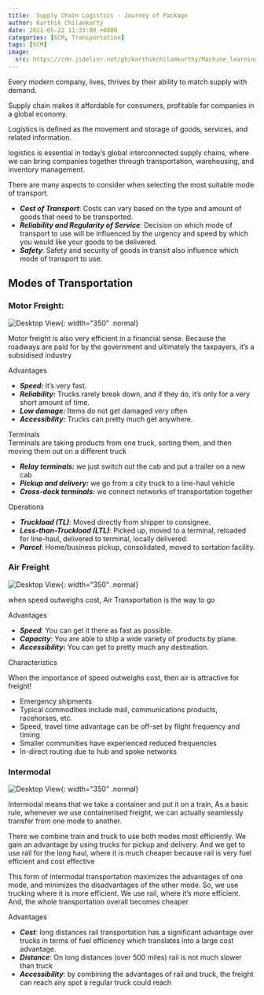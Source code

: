 ```yaml
---
title:  Supply Chain Logistics - Journey of Package
author: Karthik Chilamkurty
date: 2021-05-22 11:33:00 +0800
categories: [SCM, Transportation]
tags: [SCM]
image:
  src: https://cdn.jsdelivr.net/gh/karthikchilamkurthy/Machine_learning@main/Data%20Sources/images/1__35Vx5FgxkYDC0r4zfgahDw.jpeg
---
```


Every modern company, lives, thrives by their ability to match supply with demand.

Supply chain makes it affordable for consumers, profitable for companies in a global economy.

Logistics is defined as the movement and storage of goods, services, and related information.

logistics is essential in today’s global interconnected supply chains, where we can bring companies together through transportation, warehousing, and inventory management.

There are many aspects to consider when selecting the most suitable mode of transport. 

- **_Cost of Transport_**: Costs can vary based on the type and amount of goods that need to be transported.
- **_Reliability and Regularity of Service_**: Decision on which mode of transport to use will be influenced by the urgency and speed by which you would like your goods to be delivered. 
- **_Safety_**: Safety and security of goods in transit also influence which mode of transport to use.

## Modes of Transportation

###  **Motor Freight:**

![Desktop View](https://cdn.jsdelivr.net/gh/karthikchilamkurthy/Machine_learning@main/Data%20Sources/images/1__AWk6HI3GkNbLyAe5KuA3VA.jpeg){: width="350" .normal}


Motor freight is also very efficient in a financial sense. Because the roadways are paid for by the government and ultimately the taxpayers, it’s a subsidised industry

Advantages

-    **_Speed:_** it’s very fast.
-    **_Reliability:_** Trucks rarely break down, and if they do, it’s only for a very short amount of time.
-    **_Low damage:_** Items do not get damaged very often
-    **_Accessibility:_** Trucks can pretty much get anywhere.
 
Terminals  
Terminals are taking products from one truck, sorting them, and then moving them out on a different truck

*   **_Relay terminals:_** we just switch out the cab and put a trailer on a new cab
*   **_Pickup and delivery:_** we go from a city truck to a line-haul vehicle
*   **_Cross-dock terminals:_** we connect networks of transportation together

Operations

*   **_Truckload (TL)_**: Moved directly from shipper to consignee.
*   **_Less-than-Truckload (LTL)_**: Picked up, moved to a terminal, reloaded for line-haul, delivered to terminal, locally delivered.
*   **_Parcel_**: Home/business pickup, consolidated, moved to sortation facility.

###  **Air Freight**

![Desktop View](https://cdn.jsdelivr.net/gh/karthikchilamkurthy/Machine_learning@main/Data%20Sources/images/1__qxz__1fWeOuOCyKVAodYVrg.jpeg){: width="350" .normal}

when speed outweighs cost, Air Transportation is the way to go

Advantages

*   **_Speed_**: You can get it there as fast as possible.
*   **_Capacity_**: You are able to ship a wide variety of products by plane.
*   **_Accessibility:_** You can get to pretty much any destination.

Characteristics

When the importance of speed outweighs cost, then air is attractive for freight!

*   Emergency shipments
*   Typical commodities include mail, communications products, racehorses, etc.
*   Speed, travel time advantage can be off-set by flight frequency and timing
*   Smaller communities have experienced reduced frequencies
*   In-direct routing due to hub and spoke networks

### **Intermodal**

![Desktop View](https://cdn.jsdelivr.net/gh/karthikchilamkurthy/Machine_learning@main/Data%20Sources/images/1__yBDofesyuHgo4H7mH6eBfQ.jpeg){: width="350" .normal}


Intermodal means that we take a container and put it on a train, As a basic rule, whenever we use containerised freight, we can actually seamlessly transfer from one mode to another.

There we combine train and truck to use both modes most efficiently. We gain an advantage by using trucks for pickup and delivery. And we get to use rail for the long haul, where it is much cheaper because rail is very fuel efficient and cost effective

This form of intermodal transportation maximizes the advantages of one mode, and minimizes the disadvantages of the other mode. So, we use trucking where it is more efficient. We use rail, where it’s more efficient. And, the whole transportation overall becomes cheaper

Advantages

*   **_Cost_**: long distances rail transportation has a significant advantage over trucks in terms of fuel efficiency  which translates into a large cost advantage.
*   **_Distance_**: On long distances (over 500 miles) rail is not much slower than truck
*   **_Accessibility_**: by combining the advantages of rail and truck, the freight can reach any spot a regular truck could reach